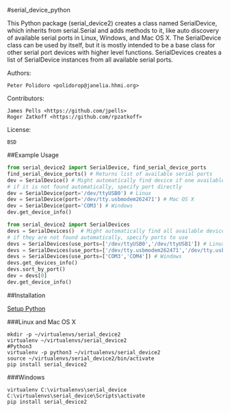 #serial_device_python

This Python package (serial_device2) creates a class named
SerialDevice, which inherits from serial.Serial and adds methods to
it, like auto discovery of available serial ports in Linux, Windows,
and Mac OS X. The SerialDevice class can be used by itself, but it is
mostly intended to be a base class for other serial port devices with
higher level functions. SerialDevices creates a list of SerialDevice
instances from all available serial ports.

Authors:

    Peter Polidoro <polidorop@janelia.hhmi.org>

Contributors:

    James Pells <https://github.com/jpells>
    Roger Zatkoff <https://github.com/rpzatkoff>

License:

    BSD

##Example Usage


```python
from serial_device2 import SerialDevice, find_serial_device_ports
find_serial_device_ports() # Returns list of available serial ports
dev = SerialDevice() # Might automatically find device if one available
# if it is not found automatically, specify port directly
dev = SerialDevice(port='/dev/ttyUSB0') # Linux
dev = SerialDevice(port='/dev/tty.usbmodem262471') # Mac OS X
dev = SerialDevice(port='COM3') # Windows
dev.get_device_info()
```

```python
from serial_device2 import SerialDevices
devs = SerialDevices()  # Might automatically find all available devices
# if they are not found automatically, specify ports to use
devs = SerialDevices(use_ports=['/dev/ttyUSB0','/dev/ttyUSB1']) # Linux
devs = SerialDevices(use_ports=['/dev/tty.usbmodem262471','/dev/tty.usbmodem262472']) # Mac OS X
devs = SerialDevices(use_ports=['COM3','COM4']) # Windows
devs.get_devices_info()
devs.sort_by_port()
dev = devs[0]
dev.get_device_info()
```

##Installation

[Setup Python](https://github.com/janelia-pypi/python_setup)

###Linux and Mac OS X

```shell
mkdir -p ~/virtualenvs/serial_device2
virtualenv ~/virtualenvs/serial_device2
#Python3
virtualenv -p python3 ~/virtualenvs/serial_device2
source ~/virtualenvs/serial_device2/bin/activate
pip install serial_device2
```

###Windows

```shell
virtualenv C:\virtualenvs\serial_device
C:\virtualenvs\serial_device\Scripts\activate
pip install serial_device2
```
